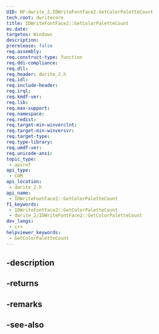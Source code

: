 ```yaml
---
UID: NF:dwrite_2.IDWriteFontFace2.GetColorPaletteCount
tech.root: dwritecore
title: IDWriteFontFace2::GetColorPaletteCount
ms.date: 
targetos: Windows
description: 
prerelease: false
req.assembly: 
req.construct-type: function
req.ddi-compliance: 
req.dll: 
req.header: dwrite_2.h
req.idl: 
req.include-header: 
req.irql: 
req.kmdf-ver: 
req.lib: 
req.max-support: 
req.namespace: 
req.redist: 
req.target-min-winverclnt: 
req.target-min-winversvr: 
req.target-type: 
req.type-library: 
req.umdf-ver: 
req.unicode-ansi: 
topic_type:
 - apiref
api_type:
 - COM
api_location:
 - dwrite_2.h
api_name:
 - IDWriteFontFace2::GetColorPaletteCount
f1_keywords:
 - IDWriteFontFace2::GetColorPaletteCount
 - dwrite_2/IDWriteFontFace2::GetColorPaletteCount
dev_langs:
 - c++
helpviewer_keywords:
 - GetColorPaletteCount
---
```


## -description

## -returns

## -remarks

## -see-also

